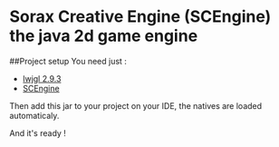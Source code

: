 # Sorax Creative Engine (SCEngine) the java 2d game engine
##Project setup
You need just :
+ [lwjgl 2.9.3](https://sourceforge.net/projects/java-game-lib/files/Official%20Releases/LWJGL%202.9.3/)
+ [SCEngine](http://sorax.olympe.in/Sorax/jar/scengine.jar)

Then add this jar to your project on your IDE, the natives are loaded automaticaly.

And it's ready !